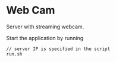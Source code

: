 # Web Cam

Server with streaming webcam.

Start the application by running
````
// server IP is specified in the script
run.sh
````

